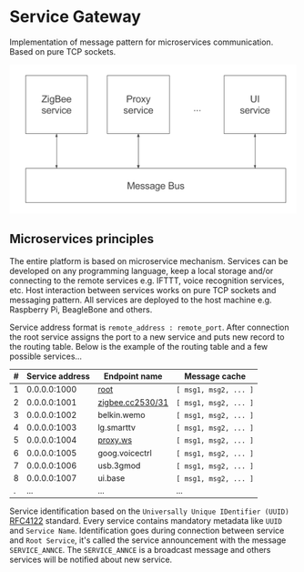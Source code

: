 # Service Gateway
Implementation of message pattern for microservices communication. Based on pure TCP sockets.

<p align="center">
  <img src="/resources/images/message-pattern.png">
</p>

## Microservices principles

The entire platform is based on microservice mechanism. Services can be developed on any programming language, keep a local storage and/or connecting to the remote services e.g. IFTTT,  voice recognition services, etc. Host interaction between services works on pure TCP sockets and messaging pattern. All services are deployed to the host machine e.g. Raspberry Pi, BeagleBone and others.

Service address format is `remote_address : remote_port`. After connection the root service assigns the port to a new service and puts new record to the routing table. Below is the example of the routing table and a few possible services...

| # | Service address | Endpoint name    | Message cache         |
|---|-----------------|------------------|-----------------------|
| 1 | 0.0.0.0:1000    | [root](https://github.com/bigsens-iot/bigsens-service-gateway/tree/master/lib/services/root-service) | `[ msg1, msg2, ... ]` |
| 2 | 0.0.0.0:1001    | [zigbee.cc2530/31](https://github.com/bigsens-iot/zigbee-service) | `[ msg1, msg2, ... ]` |
| 3 | 0.0.0.0:1002    | belkin.wemo      | `[ msg1, msg2, ... ]` |
| 4 | 0.0.0.0:1003    | lg.smarttv       | `[ msg1, msg2, ... ]` |
| 5 | 0.0.0.0:1004    | [proxy.ws](https://github.com/bigsens-iot/bigsens-service-gateway/tree/master/lib/services/websocket-proxy) | `[ msg1, msg2, ... ]` |
| 6 | 0.0.0.0:1005    | goog.voicectrl   | `[ msg1, msg2, ... ]` |
| 7 | 0.0.0.0:1006    | usb.3gmod        | `[ msg1, msg2, ... ]` |
| 8 | 0.0.0.0:1007    | ui.base          | `[ msg1, msg2, ... ]` |
| . | ...             | ...              | ...                   |

Service identification based on the `Universally Unique IDentifier (UUID)` [RFC4122](https://tools.ietf.org/html/rfc4122) standard. Every service contains mandatory metadata like `UUID` and `Service Name`. Identification goes during connection between service and `Root Service`, it's called the service announcement with the message `SERVICE_ANNCE`. The `SERVICE_ANNCE` is a broadcast message and others services will be notified about new service.
